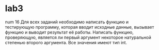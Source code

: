 # lab3
num 16
Для всех заданий необходимо написать функцию и тестирующую программу,
которая вводит исходные данные, вызывает функцию и выводит результат её
работы.
Написать функцию, проверяющую, является ли первый аргумент некоторое натуральной степенью второго аргумента. Все значения имеют тип int.
